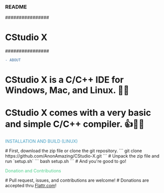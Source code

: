 ### README ###
################
#  CStudio X   #
################

```diff
- ABOUT
```
# CStudio X is a C/C++ IDE for Windows, Mac, and Linux. 👨‍💻
# CStudio X comes with a very basic and simple C/C++ compiler. 👍👨‍💻

<p style="color:#449EC2";>INSTALLATION AND BUILD (LINUX)</p>
# First, download the zip file or clone the git repository.
```
git clone https://github.com/AnonAmazing/CStudio-X.git
```
# Unpack the zip file and run `setup.sh`
```
bash setup.sh
```
# And you're good to go!

<p style="color:#4CCf89";>Donation and Contributions</p>
# Pull request, issues, and contributions are welcome!
# Donations are accepted thru <a href="https://flattr.com/@AnonAmazing">Flattr.com</a>!
</body>
